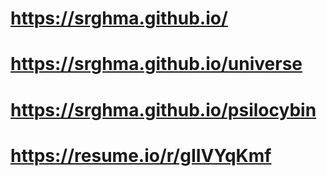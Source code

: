 # https://srghma.github.io/

# https://srghma.github.io/universe

# https://srghma.github.io/psilocybin

# https://resume.io/r/gIIVYqKmf
